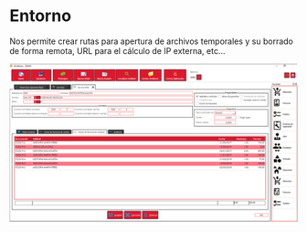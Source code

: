 # Entorno

Nos permite crear rutas para apertura de archivos temporales y su borrado de forma remota, URL para el cálculo de IP externa, etc...

![](../../../.gitbook/assets/image%20%28521%29.png)


